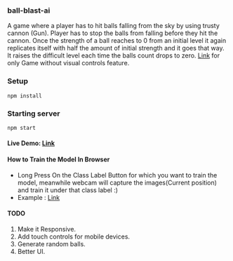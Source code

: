 ### ball-blast-ai
A game where a player has to hit balls falling from the sky by using trusty cannon
(Gun). Player has to stop the balls from falling before they hit the cannon. Once the strength of a ball
reaches to 0 from an initial level it again replicates itself with half the amount of initial strength and
it goes that way. It raises the difficult level each time the balls count drops to zero. [Link](https://github.com/Asto7/DTask2) for only Game without visual controls feature.

### Setup
```
npm install
```

### Starting server
```
npm start
```
#### Live Demo: [Link](https://asto7.github.io/ball-blast-ai/)

#### How to Train the Model In Browser
- Long Press On the Class Label Button for which you want to train the model, meanwhile webcam will capture the images(Current position) and train it under that class label :)
- Example : [Link](https://user-images.githubusercontent.com/49583145/110783465-7da71180-828e-11eb-967d-66375e890c7c.mp4)
 
#### TODO
1. Make it Responsive.
2. Add touch controls for mobile devices.
3. Generate random balls.
4. Better UI.
